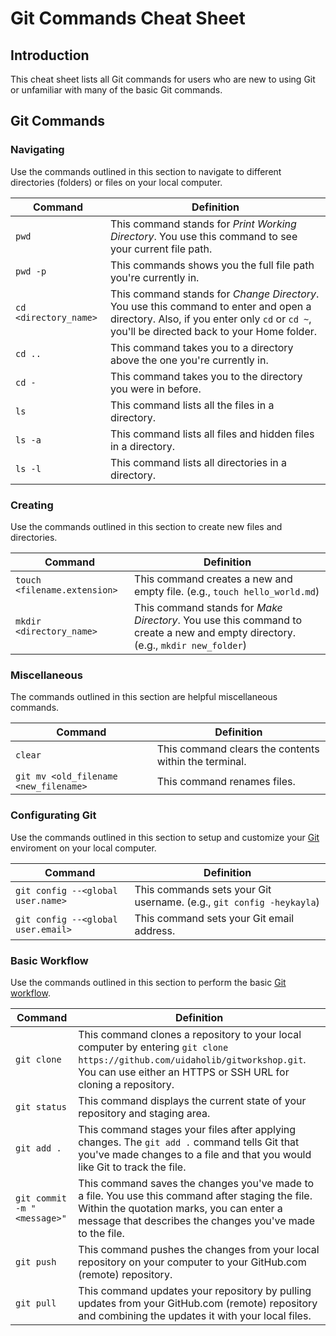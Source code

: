 # Git Commands Cheat Sheet

## Introduction

This cheat sheet lists all Git commands for users who are new to using Git or unfamiliar with many of the basic Git commands.

## Git Commands

### Navigating

Use the commands outlined in this section to navigate to different directories (folders) or files on your local computer.

| Command               | Definition                                                                                                                                                                           |
| --------------------- | ------------------------------------------------------------------------------------------------------------------------------------------------------------------------------------ |
| `pwd`                 | This command stands for _Print Working Directory_. You use this command to see your current file path.                                                                               |
| `pwd -p`              | This commands shows you the full file path you're currently in.                                                                                                                      |
| `cd <directory_name>` | This command stands for _Change Directory_. You use this command to enter and open a directory. Also, if you enter only `cd` or `cd ~`, you'll be directed back to your Home folder. |
| `cd ..`               | This command takes you to a directory above the one you're currently in.                                                                                                             |
| `cd -`                | This command takes you to the directory you were in before.                                                                                                                          |
| `ls`                  | This command lists all the files in a directory.                                                                                                                                     |
| `ls -a`               | This command lists all files and hidden files in a directory.                                                                                                                        |
| `ls -l`               | This command lists all directories in a directory.                                                                                                                                   |

### Creating

Use the commands outlined in this section to create new files and directories.

| Command                      | Definition                                                                                                                     |
| ---------------------------- | ------------------------------------------------------------------------------------------------------------------------------ |
| `touch <filename.extension>` | This command creates a new and empty file. (e.g., `touch hello_world.md`)                                                      |
| `mkdir <directory_name>`     | This command stands for _Make Directory_. You use this command to create a new and empty directory. (e.g., `mkdir new_folder`) |

### Miscellaneous

The commands outlined in this section are helpful miscellaneous commands.

| Command                               | Definition                                            |
| ------------------------------------- | ----------------------------------------------------- |
| `clear`                               | This command clears the contents within the terminal. |
| `git mv <old_filename <new_filename>` | This command renames files.                           |

### Configurating Git

Use the commands outlined in this section to setup and customize your [Git](https://git-scm.com/book/en/v2/Getting-Started-First-Time-Git-Setup) enviroment on your local computer.

| Command                            | Definition                                                           |
| ---------------------------------- | -------------------------------------------------------------------- |
| `git config --<global user.name>`  | This commands sets your Git username. (e.g., `git config -heykayla`) |
| `git config --<global user.email>` | This command sets your Git email address.                            |

### Basic Workflow

Use the commands outlined in this section to perform the basic [Git workflow](https://uidaholib.github.io/get-git/3workflow.html).

| Command                     | Definition                                                                                                                                                                                                 |
| --------------------------- | ---------------------------------------------------------------------------------------------------------------------------------------------------------------------------------------------------------- |
| `git clone`                 | This command clones a repository to your local computer by entering `git clone https://github.com/uidaholib/gitworkshop.git`. You can use either an HTTPS or SSH URL for cloning a repository.             |
| `git status`                | This command displays the current state of your repository and staging area.                                                                                                                               |
| `git add .`                 | This command stages your files after applying changes. The `git add .` command tells Git that you've made changes to a file and that you would like Git to track the file.                                 |
| `git commit -m "<message>"` | This command saves the changes you've made to a file. You use this command after staging the file. Within the quotation marks, you can enter a message that describes the changes you've made to the file. |
| `git push`                  | This command pushes the changes from your local repository on your computer to your GitHub.com (remote) repository.                                                                                        |
| `git pull`                  | This command updates your repository by pulling updates from your GitHub.com (remote) repository and combining the updates it with your local files.                                                       |

##
